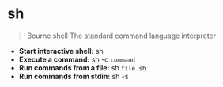 # sh
> Bourne shell
> The standard command language interpreter
- **Start interactive shell:**
sh
- **Execute a command:**
sh -c `command`
- **Run commands from a file:**
sh `file.sh`
- **Run commands from stdin:**
sh -s
